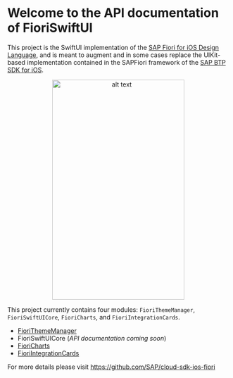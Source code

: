 # Welcome to the API documentation of FioriSwiftUI

This project is the SwiftUI implementation of the [SAP Fiori for iOS Design Language](https://experience.sap.com/fiori-design-ios/), and is meant to augment and in some cases replace the UIKit-based implementation contained in the SAPFiori framework of the [SAP BTP SDK for iOS](https://developers.sap.com/topics/sap-btp-sdk-for-ios.html).

<p align="center">
<img src="https://user-images.githubusercontent.com/4176826/85931303-3ac81980-b878-11ea-8e7f-9b10ed380f2d.gif" alt="alt text" width="300" height="500" align="center">
</p>

This project currently contains four modules: `FioriThemeManager`, `FioriSwiftUICore`, `FioriCharts`, and `FioriIntegrationCards`.

- [FioriThemeManager](./themeManager/index.html)
- FioriSwiftUICore (*API documentation coming soon*)
- [FioriCharts](./charts/index.html)
- [FioriIntegrationCards](./integrationCards/index.html)

For more details please visit https://github.com/SAP/cloud-sdk-ios-fiori
